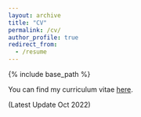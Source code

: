 ```yaml
---
layout: archive
title: "CV"
permalink: /cv/
author_profile: true
redirect_from:
  - /resume
---
```


{% include base_path %}

You can find my curriculum vitae [here](https://zf-z.github.io/files/CV-Zhengfei-2022-Oct.pdf). 

(Latest Update Oct 2022)

